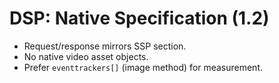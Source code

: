 # DSP: Native Specification (1.2)

- Request/response mirrors SSP section.
- No native video asset objects.
- Prefer `eventtrackers[]` (image method) for measurement.
